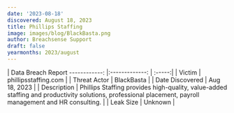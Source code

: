```yaml
---
date: '2023-08-18'
discovered: August 18, 2023
title: Phillips Staffing
image: images/blog/BlackBasta.png
author: Breachsense Support
draft: false
yearmonths: 2023/august
---
```



| Data Breach Report
------------:     |:-------------:    | :-----:|
| Victim      | phillipsstaffing.com      | 
| Threat Actor      |  BlackBasta     | 
| Date Discovered      | Aug 18, 2023      | 
| Description      | Phillips Staffing provides high-quality, value-added staffing and productivity solutions, professional placement, payroll management and HR consulting.      | 
| Leak Size      | Unknown      | 

